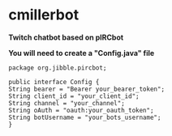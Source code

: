 # cmillerbot
**Twitch chatbot based on pIRCbot**

**You will need to create a "Config.java" file**
   
    package org.jibble.pircbot;

    public interface Config {
    String bearer = "Bearer your_bearer_token";
    String client_id = "your_client_id";
    String channel = "your_channel";
    String oAuth = "oauth:your_oauth_token";
    String botUsername = "your_bots_username";
    }

